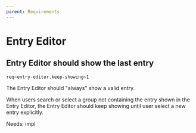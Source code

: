 ```yaml
---
parent: Requirements
---
```

# Entry Editor

## Entry Editor should show the last entry
`req~entry-editor.keep-showing~1`

The Entry Editor should "always" show a valid entry.

When users search or select a group not containing the entry shown in the Entry Editor, the Entry Editor should keep showing until user select a new entry explicitly.

Needs: impl

<!-- markdownlint-disable-file MD022 -->
